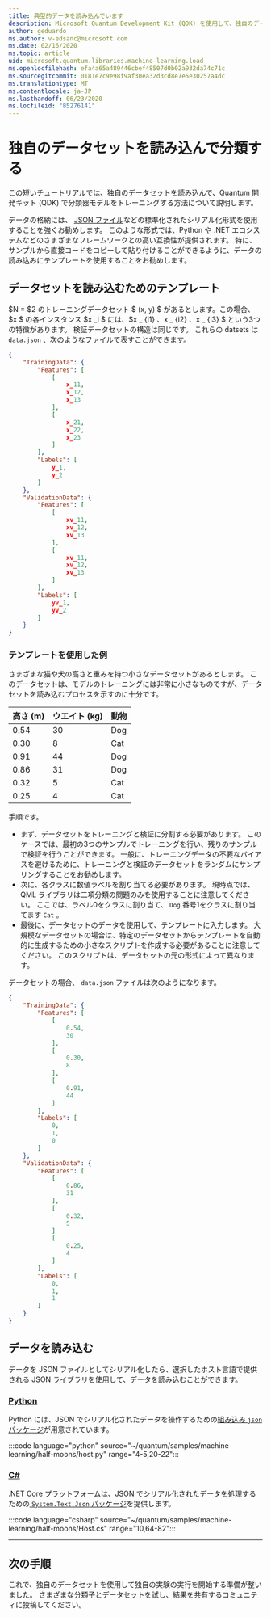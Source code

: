 ```yaml
---
title: 典型的データを読み込んでいます
description: Microsoft Quantum Development Kit (QDK) を使用して、独自のデータセットを読み込んで分類器モデルをトレーニングする方法について説明します。
author: geduardo
ms.author: v-edsanc@microsoft.com
ms.date: 02/16/2020
ms.topic: article
uid: microsoft.quantum.libraries.machine-learning.load
ms.openlocfilehash: efa4a65a489446cbef48507d0b02a932da74c71c
ms.sourcegitcommit: 0181e7c9e98f9af30ea32d3cd8e7e5e30257a4dc
ms.translationtype: MT
ms.contentlocale: ja-JP
ms.lasthandoff: 06/23/2020
ms.locfileid: "85276141"
---
```

# <a name="load-and-classify-your-own-datasets"></a>独自のデータセットを読み込んで分類する

この短いチュートリアルでは、独自のデータセットを読み込んで、Quantum 開発キット (QDK) で分類器モデルをトレーニングする方法について説明します。

データの格納には、 [JSON ファイル](https://en.wikipedia.org/wiki/JSON)などの標準化されたシリアル化形式を使用することを強くお勧めします。
このような形式では、Python や .NET エコシステムなどのさまざまなフレームワークとの高い互換性が提供されます。
特に、サンプルから直接コードをコピーして貼り付けることができるように、データの読み込みにテンプレートを使用することをお勧めします。

## <a name="template-for-loading-your-datasets"></a>データセットを読み込むためのテンプレート

$N = $2 のトレーニングデータセット $ (x, y) $ があるとします。この場合、$x $ の各インスタンス $x _i $ には、$x _ {i1} $、$x _ {i2} $、$x _ {i3} $ という3つの特徴があります。
検証データセットの構造は同じです。
これらの datsets は `data.json` 、次のようなファイルで表すことができます。

```json
{
    "TrainingData": {
        "Features": [
            [
                x_11,
                x_12,
                x_13
            ],
            [
                x_21,
                x_22,
                x_23
            ]
        ],
        "Labels": [
            y_1,
            y_2
        ]
    },
    "ValidationData": {
        "Features": [
            [
                xv_11,
                xv_12,
                xv_13
            ],
            [
                xv_11,
                xv_12,
                xv_13
            ]
        ],
        "Labels": [
            yv_1,
            yv_2
        ]
    }
}
```

### <a name="example-using-the-template"></a>テンプレートを使用した例

さまざまな猫や犬の高さと重みを持つ小さなデータセットがあるとします。 このデータセットは、モデルのトレーニングには非常に小さなものですが、データセットを読み込むプロセスを示すのに十分です。

| 高さ (m) | ウエイト (kg) | 動物 |
|-----------|------------|--------|
| 0.54      | 30         | Dog    |
| 0.30      | 8          | Cat    |
| 0.91      | 44         | Dog    |
| 0.86      | 31          | Dog    |
| 0.32      | 5         | Cat    |
| 0.25      | 4          | Cat    |

手順です。

- まず、データセットをトレーニングと検証に分割する必要があります。 このケースでは、最初の3つのサンプルでトレーニングを行い、残りのサンプルで検証を行うことができます。 一般に、トレーニングデータの不要なバイアスを避けるために、トレーニングと検証のデータセットをランダムにサンプリングすることをお勧めします。
- 次に、各クラスに数値ラベルを割り当てる必要があります。 現時点では、QML ライブラリは二項分類の問題のみを使用することに注意してください。 ここでは、ラベル0をクラスに割り当て、 `Dog` 番号1をクラスに割り当てます `Cat` 。
- 最後に、データセットのデータを使用して、テンプレートに入力します。 大規模なデータセットの場合は、特定のデータセットからテンプレートを自動的に生成するための小さなスクリプトを作成する必要があることに注意してください。 このスクリプトは、データセットの元の形式によって異なります。

データセットの場合、 `data.json` ファイルは次のようになります。

```json
{
    "TrainingData": {
        "Features": [
            [
                0.54,
                30
            ],
            [
                0.30,
                8
            ],
            [
                0.91,
                44
            ]
        ],
        "Labels": [
            0,
            1,
            0
        ]
    },
    "ValidationData": {
        "Features": [
            [
                0.86,
                31
            ],
            [
                0.32,
                5
            ]
            [
                0.25,
                4
            ]
        ],
        "Labels": [
            0,
            1,
            1
        ]
    }
}

```

## <a name="loading-the-data"></a>データを読み込む

データを JSON ファイルとしてシリアル化したら、選択したホスト言語で提供される JSON ライブラリを使用して、データを読み込むことができます。

### <a name="python"></a>[Python](#tab/tabid-python)

Python には、JSON でシリアル化されたデータを操作するための[組み込み `json` パッケージ](https://docs.python.org/3.7/library/json.html)が用意されています。

:::code language="python" source="~/quantum/samples/machine-learning/half-moons/host.py" range="4-5,20-22":::

### <a name="c"></a>[C#](#tab/tabid-csharp)

.NET Core プラットフォームは、JSON でシリアル化されたデータを処理するための[ `System.Text.Json` パッケージ](https://www.nuget.org/packages/System.Text.Json)を提供します。

:::code language="csharp" source="~/quantum/samples/machine-learning/half-moons/Host.cs" range="10,64-82":::

***

## <a name="next-steps"></a>次の手順

これで、独自のデータセットを使用して独自の実験の実行を開始する準備が整いました。 さまざまな分類子とデータセットを試し、結果を共有するコミュニティに投稿してください。
